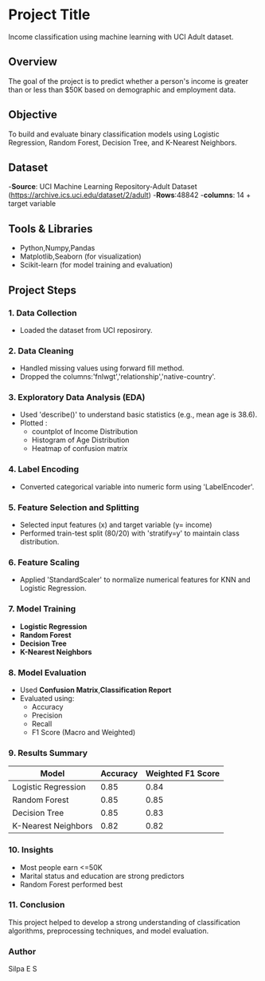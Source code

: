 # Project Title
Income classification using machine learning with UCI Adult dataset.
## Overview
The goal of the project is to predict whether a person's income is greater than or less than $50K based on demographic and employment data.
## Objective
To build and evaluate binary classification models using Logistic Regression, Random Forest, Decision Tree, and K-Nearest Neighbors.
## Dataset
-**Source**: UCI Machine Learning Repository-Adult Dataset (https://archive.ics.uci.edu/dataset/2/adult)
-**Rows**:48842
-**columns**: 14 + target variable
## Tools & Libraries
- Python,Numpy,Pandas
- Matplotlib,Seaborn (for visualization)
- Scikit-learn (for model training and evaluation)
## Project Steps
### 1. Data Collection
- Loaded the dataset from UCI reposirory.
### 2. Data Cleaning
- Handled missing values using forward fill method.
- Dropped the columns:'fnlwgt','relationship','native-country'.
### 3. Exploratory Data Analysis (EDA)
- Used 'describe()' to understand basic statistics (e.g., mean age is 38.6).
- Plotted :
   - countplot of Income Distribution
   - Histogram of Age Distribution
   - Heatmap of confusion matrix
### 4. Label Encoding
- Converted categorical variable into numeric form using 'LabelEncoder'.
### 5. Feature Selection and Splitting
- Selected input features (x) and target variable (y= income)
- Performed train-test split (80/20) with 'stratify=y' to maintain class distribution.
### 6. Feature Scaling
- Applied 'StandardScaler' to normalize numerical features for KNN and Logistic Regression.
### 7. Model Training
- **Logistic Regression**
- **Random Forest**
- **Decision Tree**
- **K-Nearest Neighbors**
### 8. Model Evaluation
- Used **Confusion Matrix**,**Classification Report**
- Evaluated using:
  - Accuracy
  - Precision
  - Recall
  - F1 Score (Macro and Weighted)
### 9. Results Summary
| Model                         | Accuracy    | Weighted F1 Score  |
|-------------------------------|-------------|--------------------|
| Logistic Regression           | 0.85        | 0.84               |
| Random Forest                 | 0.85        | 0.85               |
| Decision Tree                 | 0.85        | 0.83               |
| K-Nearest Neighbors           | 0.82        | 0.82               |
### 10. Insights
- Most people earn <=50K
- Marital status and education are strong predictors
- Random Forest performed best
### 11. Conclusion
This project helped to develop a strong understanding of classification algorithms, preprocessing techniques, and model evaluation.
### Author
Silpa E S
  


